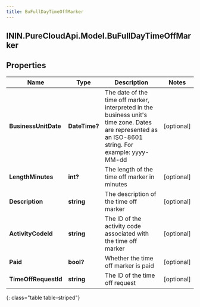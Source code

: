 ```yaml
---
title: BuFullDayTimeOffMarker
---
```

## ININ.PureCloudApi.Model.BuFullDayTimeOffMarker

## Properties

|Name | Type | Description | Notes|
|------------ | ------------- | ------------- | -------------|
| **BusinessUnitDate** | **DateTime?** | The date of the time off marker, interpreted in the business unit&#39;s time zone. Dates are represented as an ISO-8601 string. For example: yyyy-MM-dd | [optional] |
| **LengthMinutes** | **int?** | The length of the time off marker in minutes | [optional] |
| **Description** | **string** | The description of the time off marker | [optional] |
| **ActivityCodeId** | **string** | The ID of the activity code associated with the time off marker | [optional] |
| **Paid** | **bool?** | Whether the time off marker is paid | [optional] |
| **TimeOffRequestId** | **string** | The ID of the time off request | [optional] |
{: class="table table-striped"}


